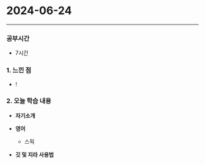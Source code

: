 # 2024-06-24

---

### 공부시간
- 7시간

### 1. 느낀 점
- !

### 2. 오늘 학습 내용

- **자기소개** 
  

- **영어** 
  - 스픽 
 
- **깃 및 지라 사용법** 


  

  
   

